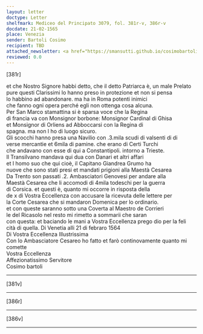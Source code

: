 ```yaml
---
layout: letter
doctype: Letter
shelfmark: Mediceo del Principato 3079, fol. 381r-v, 386r-v
docdate: 21-02-1565
place: Venezia
sender: Bartoli Cosimo
recipient: TBD
attached_newsletter: <a href="https://smansutti.github.io/cosimobartoli/texts/3079_065/">3079_065</a>
reviewed: 0.0
---
```


[381r]  
  
  
et che Nostro Signore habbi detto, che il detto Patriarca è, un male Prelato  
pure questi Clarissimi lo hanno preso in protezione et non si pensa  
lo habbino ad abandonare. ma ha in Roma potenti inimici  
che fanno ogni opera perché egli non ottenga cosa alcuna.  
Per San Marco stamattina si è sparsa voce che la Regina  
di francia va con Monsignor borbone: Monsignor Cardinal di Ghisa  
et Monsignor di Orliens ad Abboccarsi con la Regina di  
spagna. ma non l ho di luogo sicuro.  
Gli scocchi hanno presa una Navilio con .3.mila scudi di valsenti di di  
verse mercantie et 6mila di pamine. che erano di Certi Turchi  
che andavano con esse di qui a Constantipoli. intorno a Trieste.  
Il Transilvano mandava qui dua con Danari et altri affari  
et l homo suo che qui cioè, il Capitano Giandrea Grumo ha  
nuove che sono stati presi et mandati prigioni alla Maestà Cesarea  
Da Trento son passati .2. Ambasciatori Genovesi per andare alla  
Maestà Cesarea che li accomodi di 4mila todeschi per la guerra  
di Corsica. et questi è, quanto mi occorre in risposta della  
de x di Vostra Eccellenza con accusare la ricevuta delle lettere per  
la Corte Cesarea che si mandaron Domenica per lo ordinario.  
et con queste saranno sotto una Coverta al Maestro de Corrieri  
le del Ricasolo nel resto mi rimetto a sommarii che saran  
con questa: et baciando le mani a Vostra Eccellenza prego dio per la feli  
cità di quella. Di Venetia alli 21 di febraro 1564  
Di Vostra Eccellenza Illustrissima  
Con lo Ambasciatore Cesareo ho fatto et farò continovamente quanto mi comette  
Vostra Eccellenza  
Affezionatissimo Servitore  
Cosimo bartoli  
  
---  

[381v]  
  
  
  
---  

[386r]  
  
  
  
---  

[386v]  
  
  
  
---  

